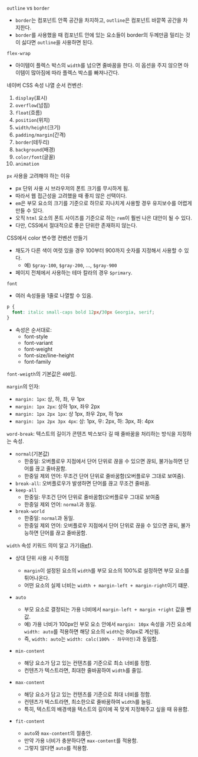 `outline` vs `border`

- `border`는 컴포넌트 안쪽 공간을 차지하고, `outline`은 컴포넌트 바깥쪽 공간을 차지한다.
- `border`를 사용했을 때 컴포넌트 안에 있는 요소들이 border의 두께만큼 밀리는 것이 싫다면 `outline`을 사용하면 된다.

`flex-wrap`

- 아이템이 플렉스 박스의 `width`를 넘으면 줄바꿈을 한다. 이 옵션을 주지 않으면 아이템이 많아짐에 따라 플렉스 박스를 빠져나간다.

네이버 CSS 속성 나열 순서 컨벤션:

1. `display`(표시)
2. `overflow`(넘침)
3. `float`(흐름)
4. `position`(위치)
5. `width/height`(크기)
6. `padding/margin`(간격)
7. `border`(테두리)
8. `background`(배경)
9. `color/font`(글꼴)
10. `animation`

`px` 사용을 고려해야 하는 이유

- px 단위 사용 시 브라우저의 폰트 크기를 무시하게 됨.
- 따라서 웹 접근성을 고려했을 때 좋지 않은 선택이다.
- `em`은 부모 요소의 크기를 기준으로 하므로 지나치게 사용할 경우 유지보수를 어렵게 만들 수 있다.
- 오직 `html` 요소의 폰트 사이즈를 기준으로 하는 `rem`이 훨씬 나은 대안이 될 수 있다.
- 다만, CSS에서 절대적으로 좋은 단위란 존재하지 않는다.

CSS에서 color 변수명 컨벤션 만들기

- 채도가 다른 색이 여럿 있을 경우 100부터 900까지 숫자를 지정해서 사용할 수 있다.
  - 예) `$gray-100`, `$gray-200`, ..., `$gray-900`
- 페이지 전체에서 사용하는 테마 칼라의 경우 `$primary`.

`font`

- 여러 속성들을 1줄로 나열할 수 있음.

```css
p {
  font: italic small-caps bold 12px/30px Georgia, serif;
}
```

- 속성은 순서대로:
  - font-style
  - font-variant
  - font-weight
  - font-size/line-height
  - font-family

`font-weigth`의 기본값은 `400`임.

`margin`의 인자:

- `margin: 1px`: 상, 하, 좌, 우 1px
- `margin: 1px 2px`: 상하 1px, 좌우 2px
- `margin: 1px 2px 1px`: 상 1px, 좌우 2px, 하 1px
- `margin: 1px 2px 3px 4px`: 상: 1px, 우: 2px, 하: 3px, 좌: 4px

`word-break`: 텍스트의 길이가 콘텐츠 박스보다 길 때 줄바꿈을 처리하는 방식을 지정하는 속성.

- `normal`(기본값)
  - 한중일: 오버플로우 지점에서 단어 단위로 끊을 수 있으면 끊되, 불가능하면 단어를 끊고 줄바꿈함.
  - 한중일 제외 언어: 무조건 단어 단위로 줄바꿈함(오버플로우 그대로 보여줌).
- `break-all`: 오버플로우가 발생하면 단어를 끊고 무조건 줄바꿈.
- `keep-all`
  - 한중일: 무조건 단어 단위로 줄바꿈함(오버플로우 그대로 보여줌
  - 한중일 제외 언어: `normal`과 동일.
- `break-world`
  - 한중일: `normal`과 동일.
  - 한중일 제외 언어: 오버플로우 지점에서 단어 단위로 끊을 수 있으면 끊되, 불가능하면 단어를 끊고 줄바꿈함.

`width` 속성 키워드 의미 알고 가기([Ref](https://www.daleseo.com/css-width/)).

- 상대 단위 사용 시 주의점
  - `margin`이 설정된 요소의 `width`를 부모 요소의 100%로 설정하면 부모 요소를 튀어나온다.
  - 어떤 요소의 실제 너비는 `width + margin-left + margin-right`이기 떄문.
- `auto`
  - 부모 요소로 결정되는 가용 너비에서 `margin-left + margin +right` 값을 뺀 값.
  - 예) 가용 너비가 100px인 부모 요소 안에서 `margin: 10px` 속성을 가진 요소에 `width: auto`를 적용하면 해당 요소의 `width`는 80px로 계산됨.
  - 즉, `width: auto`는 `width: calc(100% - 좌우마진)`과 동일함.
- `min-content`

  - 해당 요소가 담고 있는 컨텐츠를 기준으로 최소 너비를 정함.
  - 컨텐츠가 텍스트라면, 최대한 줄바꿈하여 `width`를 줄임.

- `max-content`

  - 해당 요소가 담고 있는 컨텐츠를 기준으로 최대 너비를 정함.
  - 컨텐츠가 텍스트라면, 최소한으로 줄바꿈하여 `width`를 늘림.
  - 특히, 텍스트의 배경색을 텍스트의 길이에 꼭 맞게 지정해주고 싶을 때 유용함.

- `fit-content`
  - `auto`와 `max-content`의 절충안.
  - 만약 가용 너비가 충분하다면 `max-content`를 적용함.
  - 그렇지 않다면 `auto`를 적용함.

